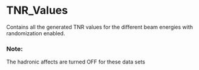 # TNR_Values
Contains all the generated TNR values for the different beam energies with randomization enabled.

### Note:
The hadronic affects are turned OFF for these data sets
